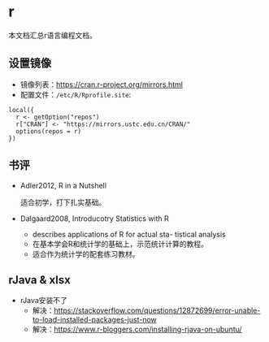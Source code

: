 # r

本文档汇总r语言编程文档。

## 设置镜像

- 镜像列表：https://cran.r-project.org/mirrors.html
- 配置文件：`/etc/R/Rprofile.site`:

```
local({
  r <- getOption("repos")
  r["CRAN"] <- "https://mirrors.ustc.edu.cn/CRAN/"
  options(repos = r)
})
```


## 书评

- Adler2012, R in a Nutshell

  适合初学，打下扎实基础。

- Dalgaard2008, Introducotry Statistics with R

  + describes applications of R for actual sta- tistical analysis
  + 在基本学会R和统计学的基础上，示范统计计算的教程。
  + 适合作为统计学的配套练习教材。

## rJava & xlsx
  + rJava安装不了
    - 解决：https://stackoverflow.com/questions/12872699/error-unable-to-load-installed-packages-just-now
    - 解决：https://www.r-bloggers.com/installing-rjava-on-ubuntu/
